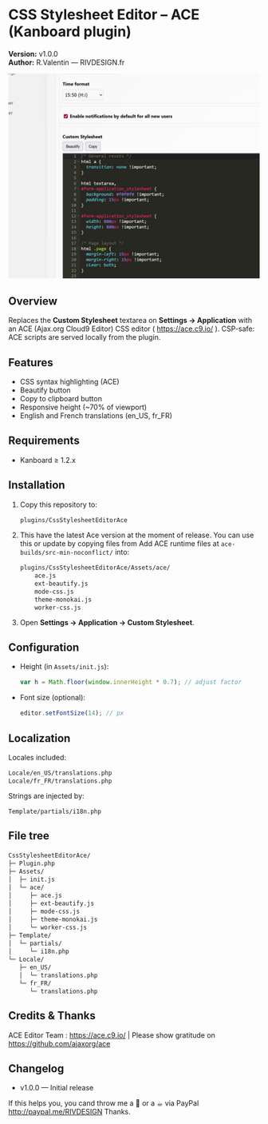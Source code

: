 # CSS Stylesheet Editor – ACE (Kanboard plugin)

**Version:** v1.0.0  
**Author:** R.Valentin — RIVDESIGN.fr

![Screenshot](Assets/screenshot.jpg)

## Overview
Replaces the **Custom Stylesheet** textarea on **Settings → Application** with an ACE (Ajax.org Cloud9 Editor) CSS editor ( https://ace.c9.io/ ). CSP-safe: ACE scripts are served locally from the plugin.

## Features
- CSS syntax highlighting (ACE)
- Beautify button
- Copy to clipboard button
- Responsive height (~70% of viewport)
- English and French translations (en_US, fr_FR)

## Requirements
- Kanboard ≥ 1.2.x

## Installation
1. Copy this repository to:
   ```
   plugins/CssStylesheetEditorAce
   ```
2. This have the latest Ace version at the moment of release. You can use this or update by copying files from Add ACE runtime files at `ace-builds/src-min-noconflict/` into:
   ```
   plugins/CssStylesheetEditorAce/Assets/ace/
       ace.js
       ext-beautify.js
       mode-css.js
       theme-monokai.js
       worker-css.js
   ```
3. Open **Settings → Application → Custom Stylesheet**.

## Configuration
- Height (in `Assets/init.js`):
  ```js
  var h = Math.floor(window.innerHeight * 0.7); // adjust factor
  ```
- Font size (optional):
  ```js
  editor.setFontSize(14); // px
  ```

## Localization
Locales included:
```
Locale/en_US/translations.php
Locale/fr_FR/translations.php
```
Strings are injected by:
```
Template/partials/i18n.php
```

## File tree
```
CssStylesheetEditorAce/
├─ Plugin.php
├─ Assets/
│  ├─ init.js
│  └─ ace/
│     ├─ ace.js
│     ├─ ext-beautify.js
│     ├─ mode-css.js
│     ├─ theme-monokai.js
│     └─ worker-css.js
├─ Template/
│  └─ partials/
│     └─ i18n.php
└─ Locale/
   ├─ en_US/
   │  └─ translations.php
   └─ fr_FR/
      └─ translations.php
```
## Credits & Thanks 
ACE Editor Team :  https://ace.c9.io/ | Please show gratitude on https://github.com/ajaxorg/ace

## Changelog
- v1.0.0 — Initial release

If this helps you, you cand throw me a 🦴 or a ☕︎ via PayPal
http://paypal.me/RIVDESIGN
Thanks.
